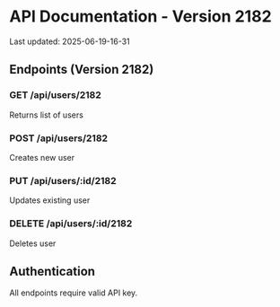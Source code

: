 # API Documentation - Version 2182
Last updated: 2025-06-19-16-31

## Endpoints (Version 2182)

### GET /api/users/2182
Returns list of users

### POST /api/users/2182
Creates new user

### PUT /api/users/:id/2182
Updates existing user

### DELETE /api/users/:id/2182
Deletes user

## Authentication
All endpoints require valid API key.

